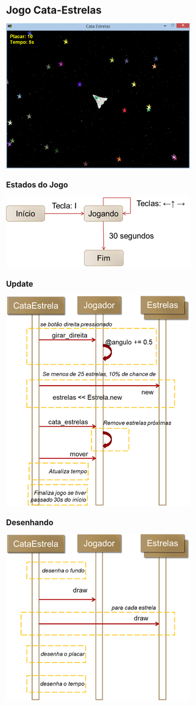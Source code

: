 Jogo Cata-Estrelas
==================

![Jogo Cata Estrelas](screenshot.png?raw=true "Captura de Tela")

Estados do Jogo
---------------
![Estados do Jogo](doc/estados.png?raw=true "Estados do Jogo")

Update
---------------
![Update](doc/update.png?raw=true "Update")

Desenhando
---------------
![Desenhando](doc/draw.png?raw=true "Desenhando")
